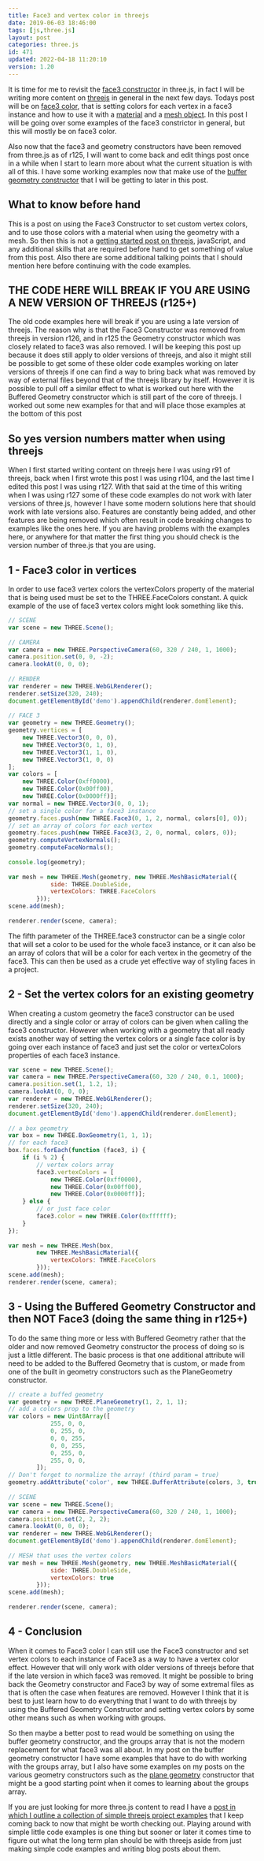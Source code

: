 ```yaml
---
title: Face3 and vertex color in threejs
date: 2019-06-03 18:46:00
tags: [js,three.js]
layout: post
categories: three.js
id: 471
updated: 2022-04-18 11:20:10
version: 1.20
---
```


It is time for me to revisit the [face3 constructor](/2018/05/11/threejs-face3/) in three.js, in fact I will be writing more content on [threejs](https://threejs.org/docs/index.html#manual/en/introduction/Creating-a-scene) in general in the next few days. Todays post will be on [face3 color](https://stackoverflow.com/questions/51172095/change-the-color-of-mesh-created-using-face3), that is setting colors for each vertex in a face3 instance and how to use it with a [material](/2018/04/30/threejs-materials/) and a [mesh object](/2018/05/04/threejs-mesh/). In this post I will be going over some examples of the face3 constrictor in general, but this will mostly be on face3 color.

Also now that the face3 and geometry constructors have been removed from three.js as of r125, I will want to come back and edit things post once in a while when I start to learn more about what the current situation is with all of this. I have some working examples now that make use of the [buffer geometry constructor](/2021/04/22/threejs-buffer-geometry/) that I will be getting to later in this post.

<!-- more -->

## What to know before hand

This is a post on using the Face3 Constructor to set custom vertex colors, and to use those colors with a material when using the geometry with a mesh. So then this is not a [getting started post on threejs](/2018/04/04/threejs-getting-started/), javaScript, and any additional skills that are required before hand to get something of value from this post. Also there are some additional talking points that I should mention here before continuing with the code examples.

## THE CODE HERE WILL BREAK IF YOU ARE USING A NEW VERSION OF THREEJS (r125+)

The old code examples here will break if you are using a late version of threejs. The reason why is that the Face3 Constructor was removed from threejs in version r126, and in r125 the Geometry constructor which was closely related to face3 was also removed. I will be keeping this post up because it does still apply to older versions of threejs, and also it might still be possible to get some of these older code examples working on later versions of threejs if one can find a way to bring back what was removed by way of external files beyond that of the threejs library by itself.
However it is possible to pull off a similar effect to what is worked out here with the Buffered Geometry constructor which is still part of the core of threejs. I worked out some new examples for that and will place those examples at the bottom of this post

## So yes version numbers matter when using threejs

When I first started writing content on threejs here I was using r91 of threejs, back when I first wrote this post I was using r104, and the last time I edited this post I was using r127. With that said at the time of this writing when I was using r127 some of these code examples do not work with later versions of three.js, however I have some modern solutions here that should work with late versions also. Features are constantly being added, and other features are being removed which often result in code breaking changes to examples like the ones here. If you are having problems with the examples here, or anywhere for that matter the first thing you should check is the version number of three.js that you are using.

## 1 - Face3 color in vertices 

In order to use face3 vertex colors the vertexColors property of the material that is being used must be set to the THREE.FaceColors constant. A quick example of the use of face3 vertex colors might look something like this.

```js
// SCENE
var scene = new THREE.Scene();
 
// CAMERA
var camera = new THREE.PerspectiveCamera(60, 320 / 240, 1, 1000);
camera.position.set(0, 0, -2);
camera.lookAt(0, 0, 0);
 
// RENDER
var renderer = new THREE.WebGLRenderer();
renderer.setSize(320, 240);
document.getElementById('demo').appendChild(renderer.domElement);
 
// FACE 3
var geometry = new THREE.Geometry();
geometry.vertices = [
    new THREE.Vector3(0, 0, 0),
    new THREE.Vector3(0, 1, 0),
    new THREE.Vector3(1, 1, 0),
    new THREE.Vector3(1, 0, 0)
];
var colors = [
    new THREE.Color(0xff0000),
    new THREE.Color(0x00ff00),
    new THREE.Color(0x0000ff)];
var normal = new THREE.Vector3(0, 0, 1);
// set a single color for a face3 instance
geometry.faces.push(new THREE.Face3(0, 1, 2, normal, colors[0], 0));
// set an array of colors for each vertex
geometry.faces.push(new THREE.Face3(3, 2, 0, normal, colors, 0));
geometry.computeVertexNormals();
geometry.computeFaceNormals();
 
console.log(geometry);
 
var mesh = new THREE.Mesh(geometry, new THREE.MeshBasicMaterial({
            side: THREE.DoubleSide,
            vertexColors: THREE.FaceColors
        }));
scene.add(mesh);
 
renderer.render(scene, camera);
```

The fifth parameter of the THREE.face3 constructor can be a single color that will set a color to be used for the whole face3 instance, or it can also be an array of colors that will be a color for each vertex in the geometry of the face3. This can then be used as a crude yet effective way of styling faces in a project.

## 2 - Set the vertex colors for an existing geometry

When creating a custom geometry the face3 constructor can be used directly and a single color or array of colors can be given when calling the face3 constructor. However when working with a geometry that all ready exists another way of setting the vertex colors or a single face color is by going over each instance of face3 and just set the color or vertexColors properties of each face3 instance.

```js
var scene = new THREE.Scene();
var camera = new THREE.PerspectiveCamera(60, 320 / 240, 0.1, 1000);
camera.position.set(1, 1.2, 1);
camera.lookAt(0, 0, 0);
var renderer = new THREE.WebGLRenderer();
renderer.setSize(320, 240);
document.getElementById('demo').appendChild(renderer.domElement);
 
// a box geometry
var box = new THREE.BoxGeometry(1, 1, 1);
// for each face3
box.faces.forEach(function (face3, i) {
    if (i % 2) {
        // vertex colors array
        face3.vertexColors = [
            new THREE.Color(0xff0000),
            new THREE.Color(0x00ff00),
            new THREE.Color(0x0000ff)];
    } else {
        // or just face color
        face3.color = new THREE.Color(0xffffff);
    }
});
 
var mesh = new THREE.Mesh(box,
        new THREE.MeshBasicMaterial({
            vertexColors: THREE.FaceColors
        }));
scene.add(mesh);
renderer.render(scene, camera);
```

## 3 - Using the Buffered Geometry Constructor and then NOT Face3 (doing the same thing in r125+)

To do the same thing more or less with Buffered Geometry rather that the older and now removed Geometry constructor the process of doing so is just a little different. The basic process is that one additional attribute will need to be added to the Buffered Geometry that is custom, or made from one of the built in geometry constructors such as the PlaneGeometry constructor.

```js
// create a buffed geometry
var geometry = new THREE.PlaneGeometry(1, 2, 1, 1);
// add a colors prop to the geometry
var colors = new Uint8Array([
            255, 0, 0,
            0, 255, 0,
            0, 0, 255,
            0, 0, 255,
            0, 255, 0,
            255, 0, 0,
        ]);
// Don't forget to normalize the array! (third param = true)
geometry.addAttribute('color', new THREE.BufferAttribute(colors, 3, true));
 
// SCENE
var scene = new THREE.Scene();
var camera = new THREE.PerspectiveCamera(60, 320 / 240, 1, 1000);
camera.position.set(2, 2, 2);
camera.lookAt(0, 0, 0);
var renderer = new THREE.WebGLRenderer();
document.getElementById('demo').appendChild(renderer.domElement);
 
// MESH that uses the vertex colors
var mesh = new THREE.Mesh(geometry, new THREE.MeshBasicMaterial({
            side: THREE.DoubleSide,
            vertexColors: true
        }));
scene.add(mesh);
 
renderer.render(scene, camera);
```

## 4 - Conclusion

When it comes to Face3 color I can still use the Face3 constructor and set vertex colors to each instance of Face3 as a way to have a vertex color effect. However that will only work with older versions of threejs before that if the late version in which face3 was removed. It might be possible to bring back the Geometry constructor and Face3 by way of some extremal files as that is often the case when features are removed. However I think that it is best to just learn how to do everything that I want to do with threejs by using the Buffered Geometry Constructor and setting vertex colors by some other means such as when working with groups.

So then maybe a better post to read would be something on using the buffer geometry constructor, and the groups array that is not the modern replacement for what face3 was all about. In my post on the buffer geometry constructor I have some examples that have to do with working with the groups array, but I also have some examples on my posts on the various geometry constructors such as the [plane geometry](/2019/06/05/threejs-plane/) constructor that might be a good starting point when it comes to learning about the groups array.

If you are just looking for more three.js content to read I have a [post in which I outline a collection of simple threejs project examples](/2021/02/19/threejs-examples/) that I keep coming back to now that might be worth checking out. Playing around with simple little code examples is one thing but sooner or later it comes time to figure out what the long term plan should be with threejs aside from just making simple code examples and writing blog posts about them.